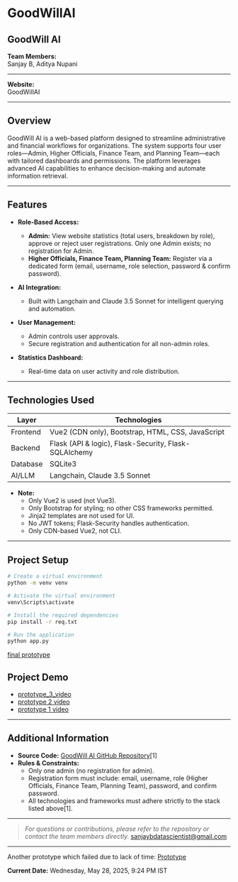 # GoodWillAI
## GoodWill AI

**Team Members:**  
Sanjay B, Aditya Nupani

---

**Website:**  
GoodWillAI

---

## Overview

GoodWill AI is a web-based platform designed to streamline administrative and financial workflows for organizations. The system supports four user roles—Admin, Higher Officials, Finance Team, and Planning Team—each with tailored dashboards and permissions. The platform leverages advanced AI capabilities to enhance decision-making and automate information retrieval.

---

## Features

- **Role-Based Access:**  
  - **Admin:** View website statistics (total users, breakdown by role), approve or reject user registrations. Only one Admin exists; no registration for Admin.
  - **Higher Officials, Finance Team, Planning Team:** Register via a dedicated form (email, username, role selection, password & confirm password).

- **AI Integration:**  
  - Built with Langchain and Claude 3.5 Sonnet for intelligent querying and automation.

- **User Management:**  
  - Admin controls user approvals.
  - Secure registration and authentication for all non-admin roles.

- **Statistics Dashboard:**  
  - Real-time data on user activity and role distribution.

---

## Technologies Used

| Layer     | Technologies                                                                                  |
|-----------|----------------------------------------------------------------------------------------------|
| Frontend  | Vue2 (CDN only), Bootstrap, HTML, CSS, JavaScript                                            |
| Backend   | Flask (API & logic), Flask-Security, Flask-SQLAlchemy              |
| Database  | SQLite3                                                                                      |
| AI/LLM    | Langchain, Claude 3.5 Sonnet                                                                 |

- **Note:**  
  - Only Vue2 is used (not Vue3).
  - Only Bootstrap for styling; no other CSS frameworks permitted.
  - Jinja2 templates are not used for UI.
  - No JWT tokens; Flask-Security handles authentication.
  - Only CDN-based Vue2, not CLI.

---

## Project Setup

```bash
# Create a virtual environment
python -m venv venv

# Activate the virtual environment
venv\Scripts\activate

# Install the required dependencies
pip install -r req.txt

# Run the application
python app.py
```
[final prototype](https://youtu.be/QpoXYHmfJM0)

## Project Demo

- [prototype_3_video](https://youtu.be/k1i_r_9FjnQ)
- [prototype 2 video](https://youtu.be/ZBcQ-eYioMY)
- [prototype 1 video](https://youtu.be/SxAdyucfv6o)
---

## Additional Information

- **Source Code:** [GoodWill AI GitHub Repository](https://github.com/22f1001023/GoodWillAI)[1]
- **Rules & Constraints:**  
  - Only one admin (no registration for admin).
  - Registration form must include: email, username, role (Higher Officials, Finance Team, Planning Team), password, and confirm password.
  - All technologies and frameworks must adhere strictly to the stack listed above[1].

---

> *For questions or contributions, please refer to the repository or contact the team members directly.*
sanjaybdatascientist@gmail.com

---
Another prototype which failed due to lack of time: [Prototype](https://github.com/22f1001023/GoodwillAI_prototype/settings)



**Current Date:** Wednesday, May 28, 2025, 9:24 PM IST


